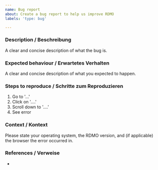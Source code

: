 ```yaml
---
name: Bug report
about: Create a bug report to help us improve RDMO
labels: 'type: bug'

---
```


### Description / Beschreibung

A clear and concise description of what the bug is.

### Expected behaviour / Erwartetes Verhalten

A clear and concise description of what you expected to happen.

### Steps to reproduce / Schritte zum Reproduzieren

1. Go to '...'
2. Click on '....'
3. Scroll down to '....'
4. See error

### Context / Kontext

Please state your operating system, the RDMO version, and (if applicable) the browser the error occurred in.

### References / Verweise

*

